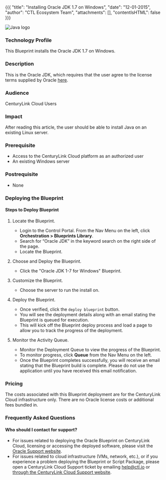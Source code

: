 
{{{
  "title": "Installing Oracle JDK 1.7 on Windows",
  "date": "12-01-2015",
  "author": "CTL Ecosystem Team",
  "attachments": [],
  "contentIsHTML": false
}}}

![Java logo](../../images/Java_image.png)

### Technology Profile
This Blueprint installs the Oracle JDK 1.7 on Windows.

### Description
This is the Oracle JDK, which requires that the user agree to the license terms supplied by Oracle [here](http://www.oracle.com/technetwork/java/javase/downloads/index.html).

### Audience
CenturyLink Cloud Users

### Impact
After reading this article, the user should be able to install Java on an existing Linux server.

### Prerequisite
* Access to the CenturyLink Cloud platform as an authorized user
* An existing Windows server

### Postrequisite
* None

### Deploying the <name of the Blueprint> Blueprint

#### Steps to Deploy Blueprint
1. Locate the Blueprint.
   * Login to the Control Portal. From the Nav Menu on the left, click **Orchestration > Blueprints Library**.
   * Search for “Oracle JDK” in the keyword search on the right side of the page.
   * Locate the Blueprint.

2. Choose and Deploy the Blueprint.
   * Click the "Oracle JDK 1-7 for Windows" Blueprint.

3. Customize the Blueprint.
   * Choose the server to run the install on.

5. Deploy the Blueprint.
   * Once verified, click the `deploy blueprint` button.
   * You will see the deployment details along with an email stating the Blueprint is queued for execution.
   * This will kick off the Blueprint deploy process and load a page to allow you to track the progress of the deployment.

6. Monitor the Activity Queue.
   * Monitor the Deployment Queue to view the progress of the Blueprint.
   * To monitor progress, click **Queue** from the Nav Menu on the left.
   * Once the Blueprint completes successfully, you will receive an email stating that the Blueprint build is complete. Please do not use the application until you have received this email notification.

### Pricing
The costs associated with this Blueprint deployment are for the CenturyLink Cloud infrastructure only. There are no Oracle license costs or additional fees bundled in.

### Frequently Asked Questions

#### Who should I contact for support?
* For issues related to deploying the Oracle Blueprint on CenturyLink Cloud, licensing or accessing the deployed software, please visit the [Oracle Support website](http://www.oracle.com/technetwork/java/javase/documentation/index.html).
* For issues related to cloud infrastructure (VMs, network, etc.), or if you experience a problem deploying the Blueprint or Script Package, please open a CenturyLink Cloud Support ticket by emailing [help@ctl.io](mailto:help@ctl.io) or [through the CenturyLink Cloud Support website](https://t3n.zendesk.com/tickets/new).
